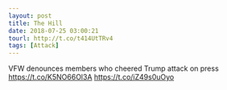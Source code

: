 ```yaml
---
layout: post
title: The Hill
date: 2018-07-25 03:00:21
tourl: http://t.co/t414UtTRv4
tags: [Attack]
---
```

VFW denounces members who cheered Trump attack on press https://t.co/K5NO66Ol3A https://t.co/iZ49s0uOyo